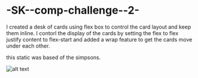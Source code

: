 # -SK--comp-challenge--2-


I created a desk of cards using flex box to control the card layout and  keep them inline. I contorl the display of the cards by setting the flex to flex justify content to flex-start and added a wrap feature to get the cards move under each other. 

this static was based of the simpsons. 

![alt text](http://url/to/img.png)
